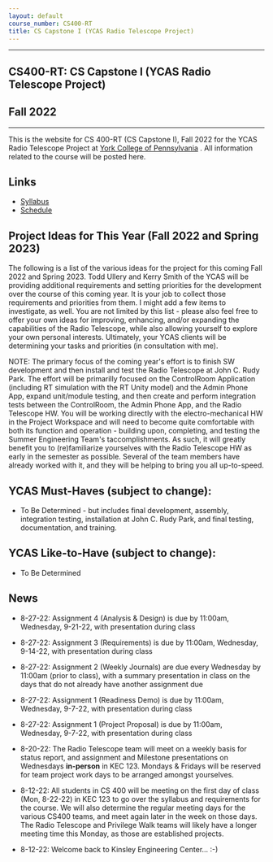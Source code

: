 ```yaml
---
layout: default
course_number: CS400-RT
title: CS Capstone I (YCAS Radio Telescope Project)
---
```


--- --- --- --- --- --- --- --- --- --- --- --- --- --- --- --- --- --- --- --- --- --- --- ---

## CS400-RT: CS Capstone I (YCAS Radio Telescope Project)

## Fall 2022

--- --- --- --- --- --- --- --- --- --- --- --- --- --- --- --- --- --- --- --- --- --- --- ---

This is the website for CS 400-RT (CS Capstone I), Fall 2022 for the YCAS Radio Telescope Project at [York College of Pennsylvania](http://www.ycp.edu) .  All information related to the course will be posted here.

## Links

* [Syllabus](syllabus.html)
* [Schedule](schedule.html)

## Project Ideas for This Year (Fall 2022 and Spring 2023)
The following is a list of the various ideas for the project for this coming Fall 2022 and Spring 2023.  Todd Ullery and Kerry Smith of the YCAS will be providing additional requirements and setting priorities for the development over the course of this coming year.  It is your job to collect those requirements and priorities from them.  I might add a few items to investigate, as well.  You are not limited by this list - please also feel free to offer your own ideas for improving, enhancing, and/or expanding the capabilities of the Radio Telescope, while also allowing yourself to explore your own personal interests.  Ultimately, your YCAS clients will be determining your tasks and priorities (in consultation with me).

NOTE: The primary focus of the coming year's effort is to finish SW development and then install and test the Radio Telescope at John C. Rudy Park. The effort will be primarilly focused on the ControlRoom Application (including RT simulation with the RT Unity model) and the Admin Phone App, expand unit/module testing, and then create and perform integration tests between the ControlRoom, the Admin Phone App, and the Radio Telescope HW.  You will be working directly with the electro-mechanical HW in the Project Workspace and will need to become quite comfortable with both its function and operation - building upon, completing, and testing the Summer Engineering Team's taccomplishments.  As such, it will greatly benefit you to (re)familiarize yourselves with the Radio Telescope HW as early in the semester as possible.  Several of the team members have already worked with it, and they will be helping to bring you all up-to-speed.

## YCAS Must-Haves (subject to change):
* To Be Determined - but includes final development, assembly, integration testing, installation at John C. Rudy Park, and final testing, documentation, and training.

<!-- Commenting out until determined

* Put the finishing touches on the Admin Phone App and perform integration testing with the ControlRoom to interface with the Radio Telescope HW.

* Put the finishing touches on the ControlRoom application, including updates to the SW simulation of the RT through the Unity model.  Also, develop and perform full integration testing between the ControlRoom App and the RT HW mount.  This must include both "Happy Path" and exception level testing.

* Collect and charaterize the sensor data coming from the Embedded Sensor System (ESS) for normal vs abnormal operation.

* While collecting data, add a service that watches the data being collected, looking for possible instances of Radio Frequency Interference (RFI) and capturing lightning or flight (flightaware.com) information to be used to help explain why anomolies in a particular signal occurred. What other sources of RFI can be researched?

* Integrate existing Open Source software for displaying radio telescope data.  This work wa started last year - there is more yet to do.  Check with Todd and Kerry for what they want.

* Verify the control room WiFi can relay the Admin Phone App commands directly to the RT controller - bypassing the AWS path.

* Add an outdoor audio speaker to the control room allowing live or canned messages to be played automatically or via the Admin Phone App video screen. If Kerry sees someone climbing over the fence, he could give an audio warning by pressing a button. Another button (existing) can stow the telescope.  This work was started last year - we have the HW.

* Determine the actual monthly AWS expenses that the YCAS will incur.  Last year's team significantly reduced the complexity and cost, but we will still need to determine the actual cost reductions, and concentrate on keeping them as low as reasonably possible.  We need to keep the monthly cost in the $20 to $40 range.

* A review of the project's use of technology in order to consolidate, where possible, the multiple platforms used to create the product. I agree some cannot be changed, but let's review them anyway. This is a long-term software maintenance issue.  Consult with Todd Ullery on this, since he will ultimately be assuming responsibility for the Radio Telescope SW.

-->

## YCAS Like-to-Have (subject to change):
* To Be Determined

<!-- Commenting out until determined

* Todd Ullery wants to hear what the software developers think would be useful for the project.

* The VR/AR team should continue to update the Rudy Park model to allow the night sky and data points to be displayed.

* Improve the log reports in the control room and AWS to make it easier to verify the health of the system.


## Professor Hake's Ideas (subject to change):

* I think we should continue to concentrate on bringing the website "in-house" to the Control Room server, with limited access to start for members only, to limit web traffic through the park's network.  This was started last year - there might not be much more work to do.

* The team needs to button-up the entire project this year, between Fall and Spring.  With 4 students returning to the project, we're in good shape for continuity's sake.  Spin-up last year in CS481 went well, but it still took a great deal of time to get everyone up-to-speed.  I expect this year to go even more quickly.

-->

## News
<!-- Commenting out News until it's needed - and the dates will change, anyway

-->

* 8-27-22: Assignment 4 (Analysis & Design) is due by 11:00am, Wednesday, 9-21-22, with presentation during class

* 8-27-22: Assignment 3 (Requirements) is due by 11:00am, Wednesday, 9-14-22, with presentation during class

* 8-27-22: Assignment 2 (Weekly Journals) are due every Wednesday by 11:00am (prior to class), with a summary presentation in class on the days that do not already have another assignment due

* 8-27-22: Assignment 1 (Readiness Demo) is due by 11:00am, Wednesday, 9-7-22, with presentation during class

* 8-27-22: Assignment 1 (Project Proposal) is due by 11:00am, Wednesday, 9-7-22, with presentation during class


* 8-20-22: The Radio Telescope team will meet on a weekly basis for status report, and assignment and Milestone presentations on Wednesdays **in-person** in KEC 123.  Mondays & Fridays will be reserved for team project work days to be arranged amongst yourselves.

* 8-12-22: All students in CS 400 will be meeting on the first day of class (Mon, 8-22-22) in KEC 123 to go over the syllabus and requirements for the course.  We will also determine the regular meeting days for the various CS400 teams, and meet again later in the week on those days.  The Radio Telescope and Privilege Walk teams will likely have a longer meeting time this Monday, as those are established projects.

* 8-12-22: Welcome back to Kinsley Engineering Center...  :-)